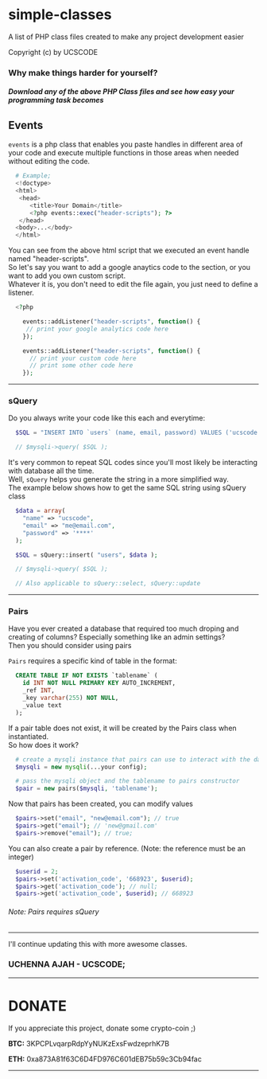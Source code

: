 # simple-classes
A list of PHP class files created to make any project development easier

Copyright (c) by UCSCODE

### Why make things harder for yourself? 
##### Download any of the above PHP Class files and see how easy your programming task becomes

## Events
`events` is a php class that enables you paste handles in different area of your code and execute multiple functions in those areas when needed without editing the code.

```php
  # Example;
  <!doctype>
  <html>
   <head>
      <title>Your Domain</title>
      <?php events::exec("header-scripts"); ?>
   </head>
  <body>...</body>
  </html>
```
You can see from the above html script that we executed an event handle named "header-scripts".\
So let's say you want to add a google anaytics code to the <head> section, or you want to add you own custom script.\
Whatever it is, you don't need to edit the file again, you just need to define a listener.

```php
  <?php 

    events::addListener("header-scripts", function() {
     // print your google analytics code here
    });

    events::addListener("header-scripts", function() {
      // print your custom code here
      // print some other code here
    });
```
---

### sQuery
Do you always write your code like this each and everytime:
```php
  $SQL = "INSERT INTO `users` (name, email, password) VALUES ('ucscode', 'me@email.com', '****')";

  // $mysqli->query( $SQL );
```
It's very common to repeat SQL codes since you'll most likely be interacting with database all the time.\
Well, `sQuery` helps you generate the string in a more simplified way.\
The example below shows how to get the same SQL string using sQuery class
```php
  $data = array(
    "name" => "ucscode",
    "email" => "me@email.com",
    "password" => '****'
  );

  $SQL = sQuery::insert( "users", $data );

  // $mysqli->query( $SQL );

  // Also applicable to sQuery::select, sQuery::update
```
---

### Pairs
Have you ever created a database that required too much droping and creating of columns? Especially something like an admin settings?\
Then you should consider using pairs

`Pairs` requires a specific kind of table in the format:
```sql
  CREATE TABLE IF NOT EXISTS `tablename` (
    id INT NOT NULL PRIMARY KEY AUTO_INCREMENT,
    _ref INT,
    _key varchar(255) NOT NULL,
    _value text
  );
```
If a pair table does not exist, it will be created by the Pairs class when instantiated.\
So how does it work?
```php
  # create a mysqli instance that pairs can use to interact with the database
  $mysqli = new mysqli(...your config);

  # pass the mysqli object and the tablename to pairs constructor
  $pair = new pairs($mysqli, 'tablename'); 
```
Now that pairs has been created, you can modify values
```php
  $pairs->set("email", "new@email.com"); // true
  $pairs->get("email"); // 'new@gmail.com'
  $pairs->remove("email"); // true;
```
You can also create a pair by reference. (Note: the reference must be an integer)
```php
  $userid = 2;
  $pairs->set('activation_code', '668923', $userid);
  $pairs->get('activation_code'); // null;
  $pairs->get('activation_code', $userid); // 668923
```
###### Note: Pairs requires sQuery
---

I'll continue updating this with more awesome classes.

### UCHENNA AJAH - UCSCODE;

---

# DONATE

If you appreciate this project, donate some crypto-coin ;)

**BTC:** 3KPCPLvqarpRdpYyNUKzExsFwdzeprhK7B

**ETH:** 0xa873A81f63C6D4FD976C601dEB75b59c3Cb94fac

---

